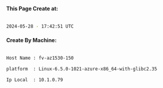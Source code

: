 
   
#### This Page Create at:

```bash

2024-05-28 - 17:42:51 UTC

```

#### Create By Machine:

```bash

Host Name : fv-az1530-150

platform  : Linux-6.5.0-1021-azure-x86_64-with-glibc2.35

Ip Local  : 10.1.0.79

```

